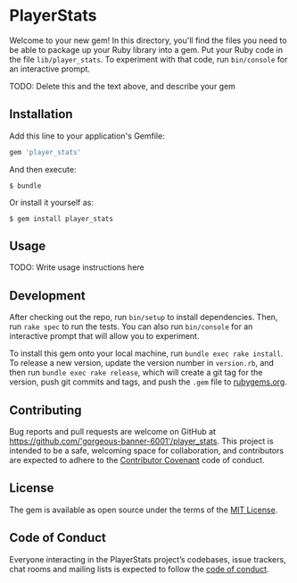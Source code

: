 # PlayerStats

Welcome to your new gem! In this directory, you'll find the files you need to be able to package up your Ruby library into a gem. Put your Ruby code in the file `lib/player_stats`. To experiment with that code, run `bin/console` for an interactive prompt.

TODO: Delete this and the text above, and describe your gem

## Installation

Add this line to your application's Gemfile:

```ruby
gem 'player_stats'
```

And then execute:

    $ bundle

Or install it yourself as:

    $ gem install player_stats

## Usage

TODO: Write usage instructions here

## Development

After checking out the repo, run `bin/setup` to install dependencies. Then, run `rake spec` to run the tests. You can also run `bin/console` for an interactive prompt that will allow you to experiment.

To install this gem onto your local machine, run `bundle exec rake install`. To release a new version, update the version number in `version.rb`, and then run `bundle exec rake release`, which will create a git tag for the version, push git commits and tags, and push the `.gem` file to [rubygems.org](https://rubygems.org).

## Contributing

Bug reports and pull requests are welcome on GitHub at https://github.com/'gorgeous-banner-6001'/player_stats. This project is intended to be a safe, welcoming space for collaboration, and contributors are expected to adhere to the [Contributor Covenant](http://contributor-covenant.org) code of conduct.

## License

The gem is available as open source under the terms of the [MIT License](https://opensource.org/licenses/MIT).

## Code of Conduct

Everyone interacting in the PlayerStats project’s codebases, issue trackers, chat rooms and mailing lists is expected to follow the [code of conduct](https://github.com/'gorgeous-banner-6001'/player_stats/blob/master/CODE_OF_CONDUCT.md).
